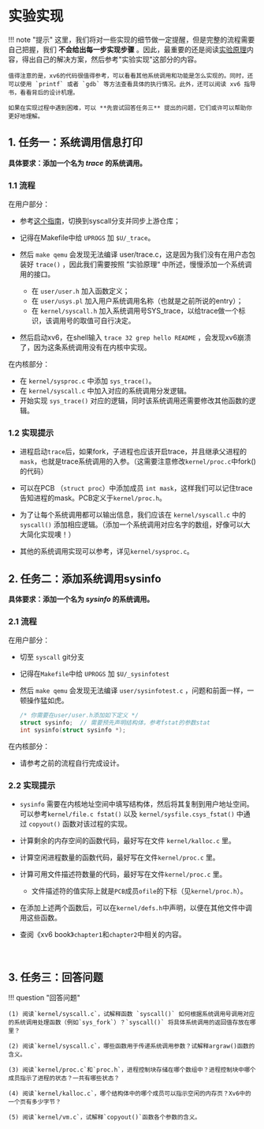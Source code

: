 # 实验实现
!!! note "提示"
    这里，我们将对一些实现的细节做一定提醒，但是完整的流程需要自己把握，我们 **不会给出每一步实现步骤** 。因此，最重要的还是阅读[实验原理](../part2)内容，得出自己的解决方案，然后参考"实验实现"这部分的内容。

    值得注意的是，xv6的代码很值得参考，可以看看其他系统调用和功能是怎么实现的。同时，还可以使用 `printf` 或者 `gdb` 等方法查看具体的执行情况。此外，还可以阅读 xv6 指导书，看看背后的设计机理。
    
    如果在实现过程中遇到困难，可以 **先尝试回答任务三** 提出的问题，它们或许可以帮助你更好地理解。

## 1. 任务一：系统调用信息打印

**具体要求：添加一个名为 *trace* 的系统调用。**

### 1.1 流程

在用户部分：

- 参考[这个指南](../../tools/#31)，切换到syscall分支并同步上游仓库；
- 记得在Makefile中给 `UPROGS` 加 `$U/_trace`。
- 然后 `make qemu` 会发现无法编译 user/trace.c，这是因为我们没有在用户态包装好 `trace()` ，因此我们需要按照 ”实验原理“ 中所述，慢慢添加一个系统调用的接口。
  
    - 在 `user/user.h` 加入函数定义；
    - 在 `user/usys.pl` 加入用户系统调用名称（也就是之前所说的entry）；
    - 在 `kernel/syscall.h` 加入系统调用号SYS_trace，以给trace做一个标识，该调用号的取值可自行决定。
    
- 然后启动xv6，在shell输入 `trace 32 grep hello README` ，会发现xv6崩溃了，因为这条系统调用没有在内核中实现。

在内核部分：

- 在 `kernel/sysproc.c` 中添加 `sys_trace()`。
- 在 `kernel/syscall.c` 中加入对应的系统调用分发逻辑。
- 开始实现 `sys_trace()` 对应的逻辑，同时该系统调用还需要修改其他函数的逻辑。

### 1.2 实现提示

- 进程启动`trace`后，如果fork，子进程也应该开启trace，并且继承父进程的`mask`，也就是trace系统调用的入参。（这需要注意修改`kernel/proc.c`中fork()的代码）

- 可以在PCB （`struct proc`）中添加成员 `int mask`，这样我们可以记住trace告知进程的mask。PCB定义于`kernel/proc.h`。

- 为了让每个系统调用都可以输出信息，我们应该在 `kernel/syscall.c` 中的 `syscall()` 添加相应逻辑。（添加一个系统调用对应名字的数组，好像可以大大简化实现噢！）

- 其他的系统调用实现可以参考，详见`kernel/sysproc.c`。

    

## 2. 任务二：添加系统调用sysinfo

**具体要求：添加一个名为 *sysinfo* 的系统调用。**

### 2.1 流程

在用户部分：

- 切至 `syscall` git分支
- 记得在`Makefile`中给 `UPROGS` 加 `$U/_sysinfotest`
- 然后 `make qemu` 会发现无法编译 `user/sysinfotest.c` ，问题和前面一样，一顿操作猛如虎。
  
  ```c
  /* 你需要在user/user.h添加如下定义 */
  struct sysinfo;  // 需要预先声明结构体，参考fstat的参数stat
  int sysinfo(struct sysinfo *);
  ```

在内核部分：

- 请参考之前的流程自行完成设计。
  
### 2.2 实现提示

- `sysinfo` 需要在内核地址空间中填写结构体，然后将其复制到用户地址空间。可以参考`kernel/file.c fstat()` 以及 `kernel/sysfile.csys_fstat()` 中通过 `copyout()` 函数对该过程的实现。

- 计算剩余的内存空间的函数代码，最好写在文件 `kernel/kalloc.c` 里。

- 计算空闲进程数量的函数代码，最好写在文件`kernel/proc.c` 里。

- 计算可用文件描述符数量的代码，最好写在文件`kernel/proc.c` 里。

  - 文件描述符的值实际上就是`PCB`成员`ofile`的下标（见`kernel/proc.h`）。

- 在添加上述两个函数后，可以在`kernel/defs.h`中声明，以便在其他文件中调用这些函数。

- 查阅《xv6 book》`chapter1`和`chapter2`中相关的内容。

​      

## 3. 任务三：回答问题

!!! question  "回答问题"
    

    (1) 阅读`kernel/syscall.c`，试解释函数 `syscall()` 如何根据系统调用号调用对应的系统调用处理函数（例如`sys_fork`）？`syscall()` 将具体系统调用的返回值存放在哪里？
    
    (2) 阅读`kernel/syscall.c`，哪些函数用于传递系统调用参数？试解释argraw()函数的含义。
    
    (3) 阅读`kernel/proc.c`和`proc.h`，进程控制块存储在哪个数组中？进程控制块中哪个成员指示了进程的状态？一共有哪些状态？
    
    (4) 阅读`kernel/kalloc.c`，哪个结构体中的哪个成员可以指示空闲的内存页？Xv6中的一个页有多少字节？
    
    (5) 阅读`kernel/vm.c`，试解释`copyout()`函数各个参数的含义。


​      
